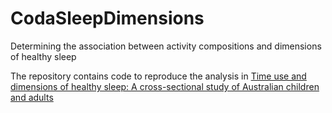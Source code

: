# CodaSleepDimensions
Determining the association between activity compositions and dimensions of healthy sleep


The repository contains code to reproduce the analysis in [Time use and dimensions of healthy sleep: A cross-sectional study of Australian children and adults](https://www.sleephealthjournal.org/)

